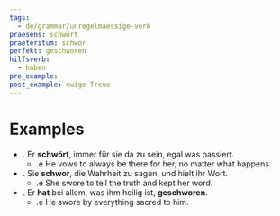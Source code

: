 ```yaml
---
tags:
  - de/grammar/unregelmaessige-verb
praesens: schwört
praeteritum: schwor
perfekt: geschworen
hilfsverb:
  - haben
pre_example: 
post_example: ewige Treue
---
```


# Examples
- . Er **schwört**, immer für sie da zu sein, egal was passiert.
	- .e He vows to always be there for her, no matter what happens.
- . Sie **schwor**, die Wahrheit zu sagen, und hielt ihr Wort.
	- .e She swore to tell the truth and kept her word.
- . Er **hat** bei allem, was ihm heilig ist, **geschworen**.
	- .e He swore by everything sacred to him.
